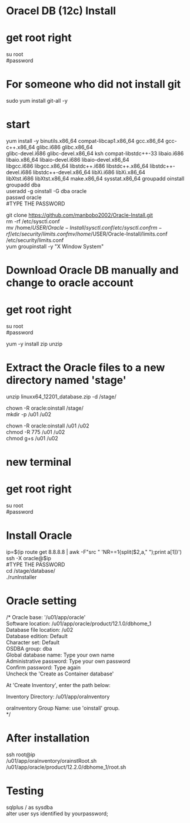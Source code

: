 # Oracel DB (12c) Install  

# get root right  
su root  
#password  

# For someone who did not install git  
sudo yum install git-all -y  

# start  
yum install -y binutils.x86_64 compat-libcap1.x86_64 gcc.x86_64 gcc-c++.x86_64 glibc.i686 glibc.x86_64 \
glibc-devel.i686 glibc-devel.x86_64 ksh compat-libstdc++-33 libaio.i686 libaio.x86_64 libaio-devel.i686 libaio-devel.x86_64 \
libgcc.i686 libgcc.x86_64 libstdc++.i686 libstdc++.x86_64 libstdc++-devel.i686 libstdc++-devel.x86_64 libXi.i686 libXi.x86_64 \
libXtst.i686 libXtst.x86_64 make.x86_64 sysstat.x86_64
groupadd oinstall  
groupadd dba  
useradd -g oinstall -G dba oracle  
passwd oracle  
#TYPE THE PASSWORD  

git clone https://github.com/manbobo2002/Oracle-Install.git  
rm -rf /etc/sysctl.conf  
mv /home/$USER/Oracle-Install/sysctl.conf /etc/sysctl.conf  
rm -rf /etc/security/limits.conf  
mv /home/$USER/Oracle-Install/limits.conf /etc/security/limits.conf  
yum groupinstall -y "X Window System"  


# Download Oracle DB manually and change to oracle account  

# get root right  
su root  
#password  

yum -y install zip unzip  

# Extract the Oracle files to a new directory named 'stage'  
unzip linuxx64_12201_database.zip -d /stage/  

chown -R oracle:oinstall /stage/  
mkdir -p /u01 /u02  

chown -R oracle:oinstall /u01 /u02  
chmod -R 775 /u01 /u02  
chmod g+s /u01 /u02  

# new terminal  

# get root right  
su root  
#password  

# Install Oracle
ip=$(ip route get 8.8.8.8 | awk -F"src " 'NR==1{split($2,a," ");print a[1]}')  
ssh -X oracle@$ip  
#TYPE THE PASSWORD  
cd /stage/database/  
./runInstaller  

# Oracle setting
/*
Oracle base: '/u01/app/oracle'  
Software location: /u01/app/oracle/product/12.1.0/dbhome_1  
Database file location: /u02  
Database edition: Default  
Character set: Default  
OSDBA group: dba  
Global database name: Type your own name  
Administrative password: Type your own password  
Confirm password: Type again  
Uncheck the 'Create as Container database'  

At 'Create Inventory', enter the path below:  

Inventory Directory: /u01/app/oraInventory  

oraInventory Group Name: use 'oinstall' group.  
*/

# After installation
ssh root@ip  
/u01/app/oraInventory/orainstRoot.sh  
/u01/app/oracle/product/12.2.0/dbhome_1/root.sh  

# Testing
sqlplus / as sysdba  
alter user sys identified by yourpassword;
